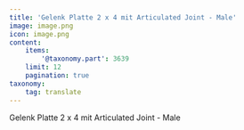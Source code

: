 ```yaml
---
title: 'Gelenk Platte 2 x 4 mit Articulated Joint - Male'
image: image.png
icon: image.png
content:
    items:
        '@taxonomy.part': 3639
    limit: 12
    pagination: true
taxonomy:
    tag: translate
---
```


Gelenk Platte 2 x 4 mit Articulated Joint - Male

